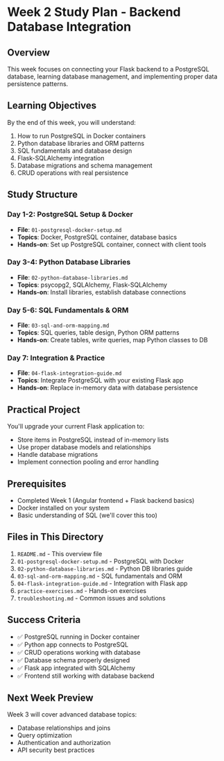 # Week 2 Study Plan - Backend Database Integration

## Overview
This week focuses on connecting your Flask backend to a PostgreSQL database, learning database management, and implementing proper data persistence patterns.

## Learning Objectives
By the end of this week, you will understand:
1. How to run PostgreSQL in Docker containers
2. Python database libraries and ORM patterns
3. SQL fundamentals and database design
4. Flask-SQLAlchemy integration
5. Database migrations and schema management
6. CRUD operations with real persistence

## Study Structure

### Day 1-2: PostgreSQL Setup & Docker
- **File**: `01-postgresql-docker-setup.md`
- **Topics**: Docker, PostgreSQL container, database basics
- **Hands-on**: Set up PostgreSQL container, connect with client tools

### Day 3-4: Python Database Libraries
- **File**: `02-python-database-libraries.md`  
- **Topics**: psycopg2, SQLAlchemy, Flask-SQLAlchemy
- **Hands-on**: Install libraries, establish database connections

### Day 5-6: SQL Fundamentals & ORM
- **File**: `03-sql-and-orm-mapping.md`
- **Topics**: SQL queries, table design, Python ORM patterns
- **Hands-on**: Create tables, write queries, map Python classes to DB

### Day 7: Integration & Practice
- **File**: `04-flask-integration-guide.md`
- **Topics**: Integrate PostgreSQL with your existing Flask app
- **Hands-on**: Replace in-memory data with database persistence

## Practical Project
You'll upgrade your current Flask application to:
- Store items in PostgreSQL instead of in-memory lists
- Use proper database models and relationships
- Handle database migrations
- Implement connection pooling and error handling

## Prerequisites
- Completed Week 1 (Angular frontend + Flask backend basics)
- Docker installed on your system
- Basic understanding of SQL (we'll cover this too)

## Files in This Directory
1. `README.md` - This overview file
2. `01-postgresql-docker-setup.md` - PostgreSQL with Docker
3. `02-python-database-libraries.md` - Python DB libraries guide
4. `03-sql-and-orm-mapping.md` - SQL fundamentals and ORM
5. `04-flask-integration-guide.md` - Integration with Flask app
6. `practice-exercises.md` - Hands-on exercises
7. `troubleshooting.md` - Common issues and solutions

## Success Criteria
- ✅ PostgreSQL running in Docker container
- ✅ Python app connects to PostgreSQL
- ✅ CRUD operations working with database
- ✅ Database schema properly designed
- ✅ Flask app integrated with SQLAlchemy
- ✅ Frontend still working with database backend

## Next Week Preview
Week 3 will cover advanced database topics:
- Database relationships and joins
- Query optimization
- Authentication and authorization
- API security best practices